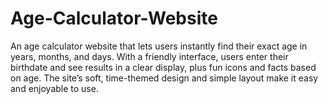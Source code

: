 # Age-Calculator-Website
An age calculator website that lets users instantly find their exact age in years, months, and days. With a friendly interface, users enter their birthdate and see results in a clear display, plus fun icons and facts based on age. The site’s soft, time-themed design and simple layout make it easy and enjoyable to use.
